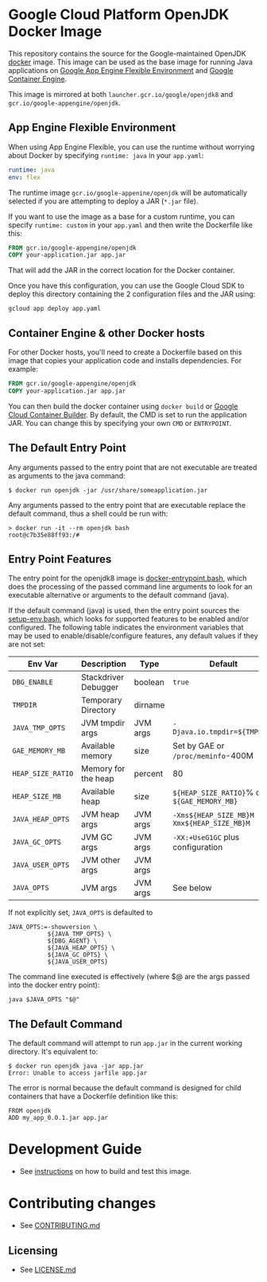 # Google Cloud Platform OpenJDK Docker Image

This repository contains the source for the Google-maintained OpenJDK [docker](https://docker.com) image. This image can be used as the base image for running Java applications on [Google App Engine Flexible Environment](https://cloud.google.com/appengine/docs/flexible/java/) and [Google Container Engine](https://cloud.google.com/container-engine).

This image is mirrored at both `launcher.gcr.io/google/openjdk8` and `gcr.io/google-appengine/openjdk`.

## App Engine Flexible Environment
When using App Engine Flexible, you can use the runtime without worrying about Docker by specifying `runtime: java` in your `app.yaml`:
```yaml
runtime: java
env: flex
```
The runtime image `gcr.io/google-appenine/openjdk` will be automatically selected if you are attempting to deploy a JAR (`*.jar` file).

If you want to use the image as a base for a custom runtime, you can specify `runtime: custom` in your `app.yaml` and then
write the Dockerfile like this:

```dockerfile
FROM gcr.io/google-appengine/openjdk
COPY your-application.jar app.jar
```
      
That will add the JAR in the correct location for the Docker container.
      
Once you have this configuration, you can use the Google Cloud SDK to deploy this directory containing the 2 configuration files and the JAR using:
```
gcloud app deploy app.yaml
```

## Container Engine & other Docker hosts
For other Docker hosts, you'll need to create a Dockerfile based on this image that copies your application code and installs dependencies. For example:

```dockerfile
FROM gcr.io/google-appengine/openjdk
COPY your-application.jar app.jar
```
You can then build the docker container using `docker build` or [Google Cloud Container Builder](https://cloud.google.com/container-builder/docs/).
By default, the CMD is set to run the application JAR. You can change this by specifying your own `CMD` or `ENTRYPOINT`.

## The Default Entry Point
Any arguments passed to the entry point that are not executable are treated as arguments to the java command:
```
$ docker run openjdk -jar /usr/share/someapplication.jar
```

Any arguments passed to the entry point that are executable replace the default command, thus a shell could
be run with:
```
> docker run -it --rm openjdk bash
root@c7b35e88ff93:/# 
```

## Entry Point Features
The entry point for the openjdk8 image is [docker-entrypoint.bash](https://github.com/GoogleCloudPlatform/openjdk-runtime/blob/master/openjdk8/src/main/docker/docker-entrypoint.bash), which does the processing of the passed command line arguments to look for an executable alternative or arguments to the default command (java).

If the default command (java) is used, then the entry point sources the [setup-env.bash](https://github.com/GoogleCloudPlatform/openjdk-runtime/blob/master/openjdk8/src/main/docker/setup-env.bash), which looks for supported features to be enabled and/or configured.  The following table indicates the environment variables that may be used to enable/disable/configure features, any default values if they are not set: 

|Env Var           | Description         | Type     | Default                                     |
|------------------|---------------------|----------|---------------------------------------------|
|`DBG_ENABLE`      | Stackdriver Debugger| boolean  | `true`                                      |
|`TMPDIR`          | Temporary Directory | dirname  |                                             |
|`JAVA_TMP_OPTS`   | JVM tmpdir args     | JVM args | `-Djava.io.tmpdir=${TMPDIR}`                |
|`GAE_MEMORY_MB`   | Available memory    | size     | Set by GAE or `/proc/meminfo`-400M          |
|`HEAP_SIZE_RATIO` | Memory for the heap | percent  | 80                                          |
|`HEAP_SIZE_MB`    | Available heap      | size     | `${HEAP_SIZE_RATIO}`% of `${GAE_MEMORY_MB}` |
|`JAVA_HEAP_OPTS`  | JVM heap args       | JVM args | `-Xms${HEAP_SIZE_MB}M -Xmx${HEAP_SIZE_MB}M` |
|`JAVA_GC_OPTS`    | JVM GC args         | JVM args | `-XX:+UseG1GC` plus configuration           |
|`JAVA_USER_OPTS`  | JVM other args      | JVM args |                                             |
|`JAVA_OPTS`       | JVM args            | JVM args | See below                                   |

If not explicitly set, `JAVA_OPTS` is defaulted to 
```
JAVA_OPTS:=-showversion \
           ${JAVA_TMP_OPTS} \
           ${DBG_AGENT} \
           ${JAVA_HEAP_OPTS} \
           ${JAVA_GC_OPTS} \
           ${JAVA_USER_OPTS}
```

The command line executed is effectively (where $@ are the args passed into the docker entry point):
```
java $JAVA_OPTS "$@"
```

## The Default Command
The default command will attempt to run `app.jar` in the current working directory.
It's equivalent to:
```
$ docker run openjdk java -jar app.jar
Error: Unable to access jarfile app.jar
```
The error is normal because the default command is designed for child containers that have a Dockerfile definition like this:
```
FROM openjdk
ADD my_app_0.0.1.jar app.jar
```
# Development Guide

* See [instructions](DEVELOPING.md) on how to build and test this image.

# Contributing changes

* See [CONTRIBUTING.md](CONTRIBUTING.md)

## Licensing

* See [LICENSE.md](LICENSE)
